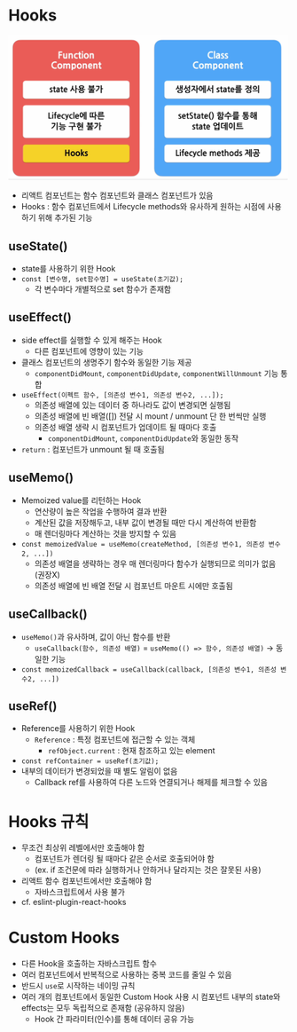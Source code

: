 # Hooks

![alt text](react-components.png)

- 리액트 컴포넌트는 함수 컴포넌트와 클래스 컴포넌트가 있음
- Hooks : 함수 컴포넌트에서 Lifecycle methods와 유사하게 원하는 시점에 사용하기 위해 추가된 기능

## useState()

- state를 사용하기 위한 Hook
- `const [변수명, set함수명] = useState(초기값);`
  - 각 변수마다 개별적으로 set 함수가 존재함

## useEffect()

- side effect를 실행할 수 있게 해주는 Hook
  - 다른 컴포넌트에 영향이 있는 기능
- 클래스 컴포넌트의 생명주기 함수와 동일한 기능 제공
  - `componentDidMount`, `componentDidUpdate`, `componentWillUnmount` 기능 통합
- `useEffect(이펙트 함수, [의존성 변수1, 의존성 변수2, ...]);`
  - 의존성 배열에 있는 데이터 중 하나라도 값이 변경되면 실행됨
  - 의존성 배열에 빈 배열([]) 전달 시 mount / unmount 단 한 번씩만 실행
  - 의존성 배열 생략 시 컴포넌트가 업데이트 될 때마다 호출
    - `componentDidMount`, `componentDidUpdate`와 동일한 동작
- `return` : 컴포넌트가 unmount 될 때 호출됨

## useMemo()

- Memoized value를 리턴하는 Hook
  - 연산량이 높은 작업을 수행하여 결과 반환
  - 계산된 값을 저장해두고, 내부 값이 변경될 때만 다시 계산하여 반환함
  - 매 렌더링마다 계산하는 것을 방지할 수 있음
- `const memoizedValue = useMemo(createMethod, [의존성 변수1, 의존성 변수2, ...])`
  - 의존성 배열을 생략하는 경우 매 렌더링마다 함수가 실행되므로 의미가 없음 (권장X)
  - 의존성 배열에 빈 배열 전달 시 컴포넌트 마운트 시에만 호출됨

## useCallback()

- `useMemo()`과 유사하며, 값이 아닌 함수를 반환
  - `useCallback(함수, 의존성 배열)` = `useMemo(() => 함수, 의존성 배열)` -> 동일한 기능
- `const memoizedCallback = useCallback(callback, [의존성 변수1, 의존성 변수2, ...])`

## useRef()

- Reference를 사용하기 위한 Hook
  - `Reference` : 특정 컴포넌트에 접근할 수 있는 객체
    - `refObject.current` : 현재 참조하고 있는 element
- `const refContainer = useRef(초기값);`
- 내부의 데이터가 변경되었을 때 별도 알림이 없음
  - Callback ref를 사용하여 다른 노드와 연결되거나 해제를 체크할 수 있음

# Hooks 규칙

- 무조건 최상위 레벨에서만 호출해야 함
  - 컴포넌트가 렌더링 될 때마다 같은 순서로 호출되어야 함
  - (ex. if 조건문에 따라 실행하거나 안하거나 달라지는 것은 잘못된 사용)
- 리액트 함수 컴포넌트에서만 호출해야 함
  - 자바스크립트에서 사용 불가
- cf. eslint-plugin-react-hooks

# Custom Hooks

- 다른 Hook을 호출하는 자바스크립트 함수
- 여러 컴포넌트에서 반복적으로 사용하는 중복 코드를 줄일 수 있음
- 반드시 `use`로 시작하는 네이밍 규칙
- 여러 개의 컴포넌트에서 동일한 Custom Hook 사용 시 컴포넌트 내부의 state와 effects는 모두 독립적으로 존재함 (공유하지 않음)
  - Hook 간 파라미터(인수)를 통해 데이터 공유 가능

